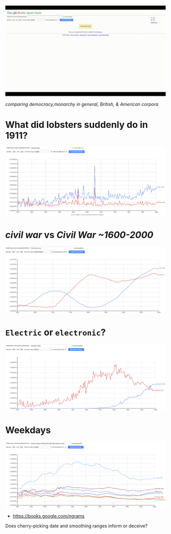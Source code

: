 ![democracy,monarchy](images/early/democracy,monarchy.gif)

_comparing democracy,monarchy in general, British, & American corpora_

# What did lobsters suddenly do in 1911?

![lobsters](images/early/lobsters.png)

# _civil war_ vs _Civil War_ _~1600-2000_

![civil war](images/early/civil_war.png)

# `Electric` or `electronic`?

![electric,electronic](images/early/electric.png)

# Weekdays

![weekdays](images/early/weekdays.png)

* https://books.google.com/ngrams

Does cherry-picking date and smoothing ranges inform or deceive?
